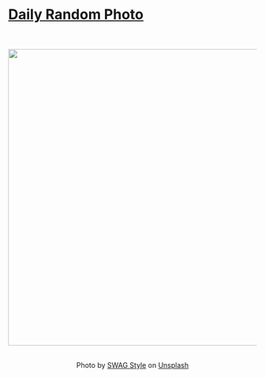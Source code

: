 # [Daily Random Photo](https://www.dailyrandomphoto.com/)

<div align="center">
  <br>
  <br>
  <a href="https://www.dailyrandomphoto.com/p/2021/2021-08-21/"><img src="https://images.unsplash.com/photo-1627745473195-93722b628afa?crop=entropy&cs=tinysrgb&fit=max&fm=jpg&ixid=Mnw3NzUwOHwwfDF8cmFuZG9tfHx8fHx8fHx8MTYyOTUwNDg3OQ&ixlib=rb-1.2.1&q=80&w=1080" width="600px"></a>
  <br>
  <br>
  <p class="has-text-grey">Photo by <a href="https://unsplash.com/@swagstyle?utm_source=Daily%20Random%20Photo&amp;utm_medium=referral" target="_blank" rel="noopener noreferrer">SWAG Style</a> on <a href="https://unsplash.com/photos/2Y1whRTmjbw?utm_source=Daily%20Random%20Photo&amp;utm_medium=referral" target="_blank" rel="noopener noreferrer">Unsplash</a></p>
</div>
